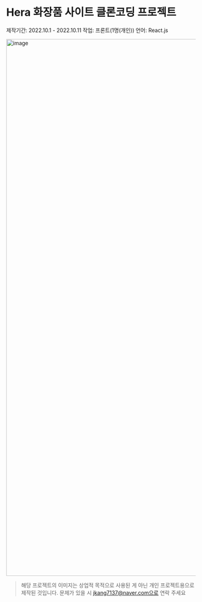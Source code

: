 # Hera 화장품 사이트 클론코딩 프로젝트

제작기간: 2022.10.1 - 2022.10.11
작업: 프론트(1명(개인))
언어: React.js

<img width="1424" alt="image" src="https://user-images.githubusercontent.com/53555375/208614854-b73a4cd6-7a4b-41e2-a4e1-7cf683b89851.png">

> 해당 프로젝트의 이미지는 상업적 목적으로 사용된 게 아닌 개인 프로젝트용으로 제작된 것입니다. 문제가 있을 시 jkang7137@naver.com으로 연락 주세요
